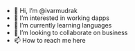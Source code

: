 - 👋 Hi, I’m @ivarmudrak
- 👀 I’m interested in working dapps
- 🌱 I’m currently learning languages
- 💞️ I’m looking to collaborate on business
- 📫 How to reach me here

<!---
ivarmudrak/ivarmudrak is a ✨ special ✨ repository because its `README.md` (this file) appears on your GitHub profile.
You can click the Preview link to take a look at your changes.
--->

